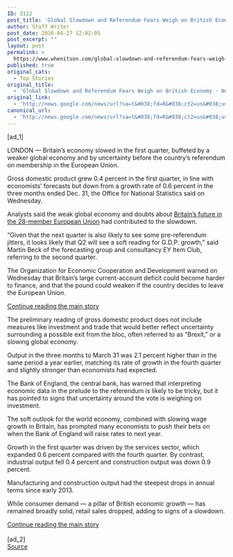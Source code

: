```yaml
---
ID: 3122
post_title: 'Global Slowdown and Referendum Fears Weigh on British Economy &#8211; New York Times'
author: Staff Writer
post_date: 2016-04-27 12:02:05
post_excerpt: ""
layout: post
permalink: >
  https://www.whenitson.com/global-slowdown-and-referendum-fears-weigh-on-british-economy-new-york-times/
published: true
original_cats:
  - Top Stories
original_title:
  - 'Global Slowdown and Referendum Fears Weigh on British Economy - New York Times'
original_link:
  - 'http://news.google.com/news/url?sa=t&#038;fd=R&#038;ct2=us&#038;usg=AFQjCNGAyseAkjIy4HUYPNQ10IOJ5pmLVA&#038;clid=c3a7d30bb8a4878e06b80cf16b898331&#038;cid=52779095871234&#038;ei=PKogV7CWHc6PhAGU0afADA&#038;url=http://www.nytimes.com/2016/04/28/business/international/britain-economy-slowdown-brexit.html'
canonical_url:
  - 'http://news.google.com/news/url?sa=t&#038;fd=R&#038;ct2=us&#038;usg=AFQjCNGAyseAkjIy4HUYPNQ10IOJ5pmLVA&#038;clid=c3a7d30bb8a4878e06b80cf16b898331&#038;cid=52779095871234&#038;ei=PKogV7CWHc6PhAGU0afADA&#038;url=http://www.nytimes.com/2016/04/28/business/international/britain-economy-slowdown-brexit.html'
---
```

 [ad_1]
<br><div readability="86.819524200164">
        <p class="story-body-text story-content" data-para-count="185" data-total-count="185">LONDON — Britain’s economy slowed in the first quarter, buffeted by a weaker global economy and by uncertainty before the country’s referendum on membership in the European Union.</p><p class="story-body-text story-content" data-para-count="230" data-total-count="415">Gross domestic product grew 0.4 percent in the first quarter, in line with economists’ forecasts but down from a growth rate of 0.6 percent in the three months ended Dec. 31, the Office for National Statistics said on Wednesday.</p><p class="story-body-text story-content" data-para-count="138" data-total-count="553">Analysts said the weak global economy and doubts about <a href="http://www.nytimes.com/interactive/2016/world/europe/britain-european-union-brexit.html">Britain’s future in the 28-member European Union</a> had contributed to the slowdown.</p><p class="story-body-text story-content" data-para-count="256" data-total-count="809">“Given that the next quarter is also likely to see some pre-referendum jitters, it looks likely that Q2 will see a soft reading for G.D.P. growth,” said Martin Beck of the forecasting group and consultancy EY Item Club, referring to the second quarter.</p><p class="story-body-text story-content" data-para-count="240" data-total-count="1049">The Organization for Economic Cooperation and Development warned on Wednesday that Britain’s large current-account deficit could become harder to finance, and that the pound could weaken if the country decides to leave the European Union.</p><div id="story-ad-1" class="story-ad ad ad-placeholder nocontent robots-nocontent">
    
<a class="visually-hidden skip-to-text-link" href="#story-continues-1">Continue reading the main story</a>
</div>
<p class="story-body-text story-content" data-para-count="246" data-total-count="1295" id="story-continues-1">The preliminary reading of gross domestic product does not include measures like investment and trade that would better reflect uncertainty surrounding a possible exit from the bloc, often referred to as “Brexit,” or a slowing global economy.</p><p class="story-body-text story-content" data-para-count="203" data-total-count="1498">Output in the three months to March 31 was 2.1 percent higher than in the same period a year earlier, matching its rate of growth in the fourth quarter and slightly stronger than economists had expected.</p><p class="story-body-text story-content" data-para-count="226" data-total-count="1724">The Bank of England, the central bank, has warned that interpreting economic data in the prelude to the referendum is likely to be tricky, but it has pointed to signs that uncertainty around the vote is weighing on investment.</p><p class="story-body-text story-content" data-para-count="192" data-total-count="1916">The soft outlook for the world economy, combined with slowing wage growth in Britain, has prompted many economists to push their bets on when the Bank of England will raise rates to next year.</p><p class="story-body-text story-content" data-para-count="217" data-total-count="2133">Growth in the first quarter was driven by the services sector, which expanded 0.6 percent compared with the fourth quarter. By contrast, industrial output fell 0.4 percent and construction output was down 0.9 percent.</p><p class="story-body-text story-content" data-para-count="94" data-total-count="2227">Manufacturing and construction output had the steepest drops in annual terms since early 2013.</p><p class="story-body-text story-content" data-para-count="146" data-total-count="2373">While consumer demand — a pillar of British economic growth — has remained broadly solid, retail sales dropped, adding to signs of a slowdown.</p>        <a class="visually-hidden skip-to-text-link" href="#whats-next">Continue reading the main story</a>
    </div>
<br>[ad_2]
<br><a href="http://news.google.com/news/url?sa=t&#038;fd=R&#038;ct2=us&#038;usg=AFQjCNGAyseAkjIy4HUYPNQ10IOJ5pmLVA&#038;clid=c3a7d30bb8a4878e06b80cf16b898331&#038;cid=52779095871234&#038;ei=PKogV7CWHc6PhAGU0afADA&#038;url=http://www.nytimes.com/2016/04/28/business/international/britain-economy-slowdown-brexit.html">Source </a>